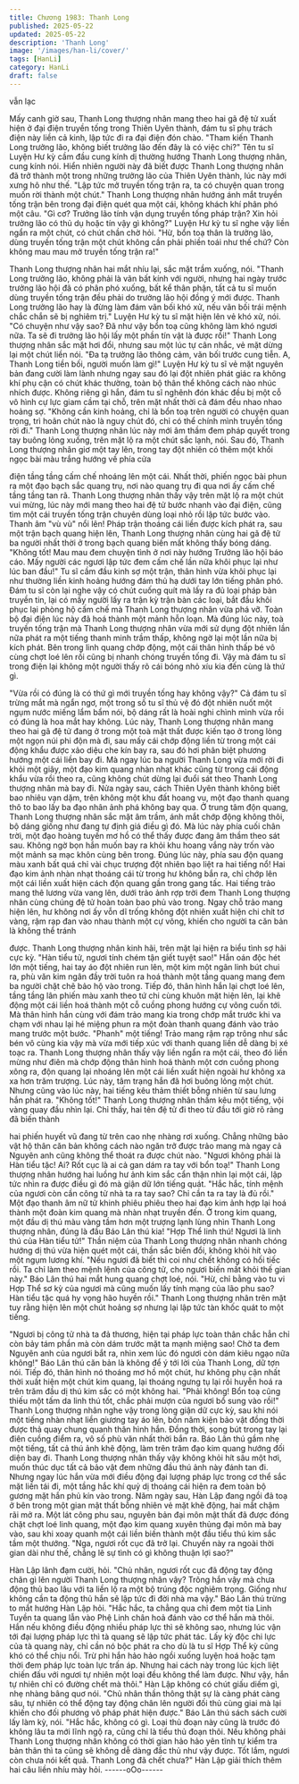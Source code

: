 ```yaml
---
title: Chương 1983: Thanh Long
published: 2025-05-22
updated: 2025-05-22
description: 'Thanh Long'
image: '/images/han-li/cover/'
tags: [HanLi]
category: HanLi
draft: false
---
```


vẫn lạc

Mấy canh giờ sau, Thanh Long thượng nhân mang theo hai gã đệ
tử xuất hiện ở đại điện truyền tống trong Thiên Uyên thành, đám
tu sĩ phụ trách điện này liền cả kinh, lập tức đi ra đại điện đón
chào.
"Tham kiến Thanh Long trưởng lão, không biết trưởng lão đến đây
là có việc chi?"
Tên tu sĩ Luyện Hư kỳ cầm đầu cung kính dị thường hướng
Thanh Long thượng nhân, cung kính nói.
Hiển nhiên người này đã biết được Thanh Long thượng nhân đã
trở thành một trong những trưởng lão của Thiên Uyên thành, lúc
này mới xưng hô như thế.
"Lập tức mở truyền tống trận ra, ta có chuyện quan trong muốn rời
thành một chút."
Thanh Long thượng nhân hướng ánh mắt truyền tống trận bên
trong đại điện quét qua một cái, không khách khí phân phó một
câu.
"Gì cơ? Trưởng lão tính vận dụng truyền tống pháp trận? Xin hỏi
trưởng lão có thủ dụ hoặc tín vậy gì không?"
Luyện Hư kỳ tu sĩ nghe vậy liền ngẩn ra một chút, có chút chần
chờ hỏi.
"Hừ, bổn toạ thân là trưởng lão, dùng truyền tống trận một chút
không cần phải phiền toái như thế chứ? Còn không mau mau mở
truyền tống trận ra!"

Thanh Long thượng nhân hai mắt nhíu lại, sắc mặt trầm xuống,
nói.
"Thanh Long trưởng lão, không phải là vãn bất kính với người,
nhưng hai ngày trước trưởng lão hội đã có phân phó xuống, bất
kể thân phận, tất cả tu sĩ muốn dùng truyền tống trận đều phải do
trưởng lão hội đồng ý mới được. Thanh Long trưởng lão hay là
đừng làm đám vãn bối khó xử, nếu vãn bối trái mệnh chắc chắn
sẽ bị nghiêm trị."
Luyện Hư kỳ tu sĩ mặt hiện lên vẻ khó xử, nói.
"Có chuyện như vậy sao? Đã như vậy bổn toạ cũng không làm
khó ngươi nữa. Ta sẽ đi trưởng lão hội lấy một phần tín vật là
được rồi!"
Thanh Long thượng nhân sắc mặt hơi đổi, nhưng sau một lúc tự
cân nhắc, vẻ mặt dừng lại một chút liền nói.
"Đa tạ trưởng lão thông cảm, vãn bối trước cung tiễn. A, Thanh
Long tiền bối, người muốn làm gì!"
Luyện Hư kỳ tu sĩ vẻ mặt nguyên bản đang cười làm lành nhưng
ngay sau đó lại đột nhiên phát giác ra không khí phụ cận có chút
khác thường, toàn bộ thân thể không cách nào nhúc nhích được.
Không riêng gì hắn, đám tu sĩ nghênh đón khác đều bị một cỗ vô
hình cự lực giam cầm tại chỗ, trên mặt nhất thời cả đám đều nhao
nhao hoảng sợ.
"Không cần kinh hoảng, chỉ là bổn toạ trên người có chuyện quan
trọng, trì hoãn chút nào là nguy chút đó, chỉ có thể chính mình
truyền tống rời đi."
Thanh Long thượng nhân lúc này mới âm thầm đem pháp quyết
trong tay buông lỏng xuống, trên mặt lộ ra một chút sắc lạnh, nói.
Sau đó, Thanh Long thượng nhân giơ một tay lên, trong tay đột
nhiên có thêm một khối ngọc bài màu trắng hướng về phía cửa

điện tầng tầng cấm chế nhoáng lên một cái. Nhất thời, phiến ngọc
bài phun ra một đạo bạch sắc quang trụ, nơi nào quang trụ đi qua
nơi ấy cấm chế tầng tầng tan rã.
Thanh Long thượng nhân thấy vậy trên mặt lộ ra một chút vui
mừng, lúc này mới mang theo hai đệ tử bước nhanh vào đại điện,
cũng tìm một cái truyền tống trận chuyên dùng loại nhỏ rồi lập tức
bước vào.
Thanh âm "vù vù" nổi lên!
Pháp trận thoáng cái liền được kích phát ra, sau một trận bạch
quang hiện lên, Thanh Long thượng nhân cùng hai gã đệ tử ba
người nhất thời ở trong bạch quang biến mất không thấy bóng
dáng.
"Không tốt! Mau mau đem chuyện tình ở nơi này hướng Trưởng
lão hội báo cáo. Mấy người các ngươi lập tức đem cấm chế lần
nữa khôi phục lại như lúc ban đầu!"
Tu sĩ cầm đầu kinh sợ một trận, thân hình vừa khôi phục lại như
thường liền kinh hoảng hướng đám thủ hạ dưới tay lớn tiếng
phân phó.
Đám tu sĩ còn lại nghe vậy có chút cuống quít mà lấy ra đủ loại
pháp bàn truyền tin, lại có mấy người lấy ra trận kỳ trận bàn các
loại, bắt đầu khôi phục lại phòng hộ cấm chế mà Thanh Long
thượng nhân vừa phá vỡ.
Toàn bộ đại điện lúc này đã hoá thành một mảnh hỗn loạn.
Mà đúng lúc này, toà truyền tống trận mà Thanh Long thượng
nhân vừa mới sử dụng đột nhiên lần nữa phát ra một tiếng thanh
minh trầm thấp, không ngờ lại một lần nữa bị kích phát. Bên trong
linh quang chớp động, một cái thân hình thấp bé vô cùng chợt loé
lên rồi cũng bị nhanh chóng truyền tống đi.
Vậy mà đám tu sĩ trong điện lại không một người thấy rõ cái bóng
nhỏ xíu kia đến cùng là thứ gì.

"Vừa rồi có đúng là có thứ gì mới truyền tống hay không vậy?"
Cả đám tu sĩ trừng mắt mà ngẩn ngơ, một trong số tu sĩ thủ vệ đó
đột nhiên nuốt một ngụm nước miếng lẩm bẩm nói, bộ dáng rất là
hoài nghi chình mình vừa rồi có đúng là hoa mắt hay không.
Lúc này, Thanh Long thượng nhân mang theo hai gã đệ tử đang
ở trong một toà mật thất được kiến tạo ở trong lòng một ngọn núi
phi độn mà đi, sau mấy cái chớp động liền từ trong một cái động
khẩu được xảo diệu che kín bay ra, sau đó hơi phân biệt phương
hướng một cái liền bay đi.
Mà ngay lúc ba người Thanh Long vừa mới rời đi khỏi một giây,
một đạo kim quang nhàn nhạt khác cũng từ trong cái động khẩu
vừa rồi theo ra, cũng không chút dừng lại đuổi sát theo Thanh
Long thượng nhân mà bay đi.
Nửa ngày sau, cách Thiên Uyên thành không biết bao nhiêu vạn
dặm, trên không một khu đất hoang vu, một đạo thanh quang thô
to bao lấy ba đạo nhân ảnh phá không bay qua. Ở trung tâm độn
quang, Thanh Long thượng nhân sắc mặt âm trầm, ánh mắt chớp
động không thôi, bộ dáng giống như đang tự định giá điều gì đó.
Mà lúc này phía cuối chân trời, một đạo hoàng tuyến mơ hồ có
thể thấy được đang âm thầm theo sát sau.
Không ngờ bọn hắn muốn bay ra khỏi khu hoang vắng này trốn
vào một mảnh sa mạc khôn cùng bên trong.
Đúng lúc này, phía sau độn quang màu xanh bất quá chỉ vài chục
trượng đột nhiên bạo liệt ra hai tiếng nổ!
Hai đạo kim ảnh nhàn nhạt thoáng cái từ trong hư không bắn ra,
chỉ chớp lên một cái liền xuất hiện cách độn quang gần trong
gang tấc. Hai tiếng trảo mang thê lương vừa vang lên, dưới trảo
ảnh rợp trời đem Thanh Long thượng nhân cùng chúng đệ tử
hoàn toàn bao phủ vào trong.
Ngay chỗ trảo mang hiện lên, hư không nơi ấy vỗn dĩ trống không
đột nhiên xuất hiện chi chít tơ vàng, rậm rạp đan vào nhau thành
một cự võng, khiến cho người ta căn bản là không thể tránh

được.
Thanh Long thượng nhân kinh hãi, trên mặt lại hiện ra biểu tình
sợ hãi cực kỳ.
"Hàn tiểu tử, ngươi tính chém tận giết tuyệt sao!"
Hắn oán độc hét lớn một tiếng, hai tay áo đột nhiên run lên, một
kim một ngân linh bút chui ra, phù văn kim ngân đầy trời tuôn ra
hoá thành một tầng quang mang đem ba người chặt chẽ bảo hộ
vào trong. Tiếp đó, thân hình hắn lại chợt loé lên, tầng tầng lân
phiến màu xanh theo tứ chi cùng khuôn mặt hiện lên, lại khẽ động
một cái liền hoá thành một cỗ cuồng phong hướng cự võng cuốn
tới.
Mà thân hình hắn cùng với đám trảo mang kia trong chớp mắt
trước khi va chạm với nhau lại hé miệng phun ra một đoàn thanh
quang đánh vào trảo mang trước một bước.
"Phanh" một tiếng!
Trảo mang rậm rạp trông như sắc bén vô cùng kia vậy mà vừa
mới tiếp xúc với thanh quang liền dễ dàng bị xé toạc ra.
Thanh Long thượng nhân thấy vậy liền ngẩn ra một cái, theo đó
liền mừng như điên mà chớp động thân hình hoá thành một cơn
cuồng phong xông ra, độn quang lại nhoáng lên một cái liền xuất
hiện ngoài hư không xa xa hơn trăm trượng.
Lúc này, tâm trạng hắn đã hơi buông lỏng một chút.
Nhưng cũng vào lúc này, hai tiếng kêu thảm thiết bỗng nhiên từ
sau lưng hắn phát ra.
"Không tốt!"
Thanh Long thượng nhân thầm kêu một tiếng, vội vàng quay đầu
nhìn lại.
Chỉ thấy, hai tên đệ tử đi theo từ đầu tới giờ rõ ràng đã biến thành

hai phiến huyết vũ đang từ trên cao nhẹ nhàng rơi xuống. Chẳng
những bảo vật hộ thân căn bản không cách nào ngăn trở được
trảo mang mà ngay cả Nguyên anh cũng không thể thoát ra được
chút nào.
"Ngươi không phải là Hàn tiểu tặc! Ai? Rốt cục là ai cả gan dám
ra tay với bổn toạ!"
Thanh Long thượng nhân hướng hai luồng hư ảnh kim sắc cẩn
thận nhìn lại một cái, lập tức nhìn ra được điều gì đó mà giận dữ
lớn tiếng quát.
"Hắc hắc, tính mệnh của ngươi còn cần công tử nhà ta ra tay
sao? Chỉ cần ta ra tay là đủ rồi."
Một đạo thanh âm nữ tử khinh phiêu phiêu theo hai đạo kim ảnh
hợp lại hoá thành một đoàn kim quang mà nhàn nhạt truyền đến.
Ở trong kim quang, một đầu dị thú màu vàng tầm hơn một trượng
lạnh lùng nhìn Thanh Long thượng nhân, đúng là đầu Báo Lân
thú kia!
"Hợp Thể linh thú! Ngươi là linh thú của Hàn tiểu tử!"
Thần niệm của Thanh Long thượng nhân nhanh chóng hướng dị
thú vừa hiện quét một cái, thần sắc biến đổi, không khỏi hít vào
một ngụm lương khí.
"Nếu ngươi đã biết thì coi như chết không có hối tiếc rồi. Ta chỉ
làm theo mệnh lệnh của công tử, cho ngươi biến mất khỏi thế
gian này."
Báo Lân thú hai mắt hung quang chợt loé, nói.
"Hừ, chỉ bằng vào tu vi Hợp Thể sơ kỳ của ngươi mà cũng muốn
lấy tính mạng của lão phu sao? Hàn tiểu tặc quá hy vọng hão
huyền rồi."
Thanh Long thượng nhân trên mặt tuy rằng hiện lên một chút
hoảng sợ nhưng lại lập tức tàn khốc quát to một tiếng.

"Ngươi bị công tử nhà ta đả thương, hiện tại pháp lực toàn thân
chắc hẳn chỉ còn bảy tám phần mà còn dám trước mặt ta mạnh
miệng sao! Chờ ta đem Nguyên anh của ngươi bắt ra, nhìn xem
lúc đó ngươi còn dám kiêu ngạo nữa không!"
Báo Lân thú căn bản là không để ý tới lời của Thanh Long, dữ tợn
nói.
Tiếp đó, thân hình nó thoáng mơ hồ một chút, hư không phụ cận
nhất thời xuất hiện một chút kim quang, lại thoáng ngưng tụ lại rồi
huyễn hoá ra trên trăm đầu dị thú kim sắc có một không hai.
"Phải không! Bổn toạ cũng thiếu một tấm da linh thú tốt, chắc phải
mượn của ngươi bổ sung vào rồi!"
Thanh Long thượng nhân nghe vậy trong lòng giận dữ cực kỳ,
sau khi nói một tiếng nhàn nhạt liền giương tay áo lên, bốn năm
kiện bảo vật đồng thời được thả quay chung quanh thân hình
hắn. Đồng thời, song bút trong tay lại điên cuồng điểm ra, vô số
phù văn nhất thời bắn ra.
Báo Lân thú gầm nhẹ một tiếng, tất cả thú ảnh khẽ động, làm trên
trăm đạo kim quang hướng đối diện bay đi.
Thanh Long thượng nhân thấy vậy không khỏi hít sâu một hơi,
muốn thúc dục tất cả bảo vật đem những đầu thú ảnh này đánh
tan đi. Nhưng ngay lúc hắn vừa mới điều động đại lượng pháp
lực trong cơ thể sắc mặt liền tái đi, một tầng hắc khí quỷ dị thoáng
cái hiện ra đem toàn bộ gương mặt hắn phủ kín vào trong.
Năm ngày sau, Hàn Lập đang ngồi đả toạ ở bên trong một gian
mật thất bỗng nhiên vẻ mặt khẽ động, hai mắt chậm rãi mở ra.
Một lát công phu sau, nguyên bản đại môn mật thất đã được đóng
chặt chợt loé linh quang, một đạo kim quang xuyên thủng đại môn
mà bay vào, sau khi xoay quanh một cái liền biến thành một đầu
tiểu thú kim sắc tầm một thướng.
"Nga, ngươi rốt cục đã trở lại. Chuyến này ra ngoài thời gian dài
như thế, chẳng lẽ sự tình có gì không thuận lợi sao?"

Hàn Lập lãnh đạm cười, hỏi.
"Chủ nhân, ngươi rốt cục đã động tay động chân gì lên người
Thanh Long thượng nhân vậy? Trông hắn vậy mà chưa động thủ
bao lâu với ta liền lộ ra một bộ trúng độc nghiêm trọng. Giống như
không cần ta động thủ hắn sẽ lập tức đi đời nhà ma vậy."
Báo Lân thú trừng to mắt hướng Hàn Lập hỏi.
"Hắc hắc, ta chẳng qua chỉ đem một tia Linh Tuyền ta quang lẫn
vào Phệ Linh chân hoả đánh vào cơ thể hắn mà thôi. Hắn nếu
không điều động nhiều pháp lực thì sẽ không sao, nhưng lúc vận
tới đại lượng pháp lực thì tà quang sẽ lập tức phát tác. Lấy kỳ độc
chi lực của tà quang này, chỉ cần nó bộc phát ra cho dù là tu sĩ
Hợp Thể kỳ cũng khó có thể chịu nổi. Trừ phi hắn hảo hảo ngồi
xuống luyện hoá hoặc tạm thời đem pháp lực toàn lực trấn áp.
Nhưng hai cách này trong lúc kịch liệt chiến đấu với ngươi tự
nhiên một loại đều không thể làm được. Như vậy, hắn tự nhiên chỉ
có đường chết mà thôi."
Hàn Lập không có chút giấu diếm gì, nhẹ nhàng bâng quơ nói.
"Chủ nhân thần thông thật sự là càng phát càng sâu, tự nhiên có
thể động tay động chân lên người đối thủ cùng giai mà lại khiến
cho đối phương vô pháp phát hiện được."
Báo Lân thú sách sách cười lấy làm kỳ, nói.
"Hắc hắc, không có gì. Loại thủ đoạn này cũng là trước đó không
lâu ta mới lĩnh ngộ ra, cũng chỉ là tiểu thủ đoạn thôi. Nếu không
phải Thanh Long thượng nhân không có thời gian hảo hảo yên
tĩnh tự kiểm tra bản thân thì ta cũng sẽ không dễ dàng đắc thủ
như vậy được. Tốt lắm, ngươi còn chưa nói kết quả. Thanh Long
đã chết chưa?"
Hàn Lập giải thích thêm hai câu liền nhíu mày hỏi.
------oOo------
